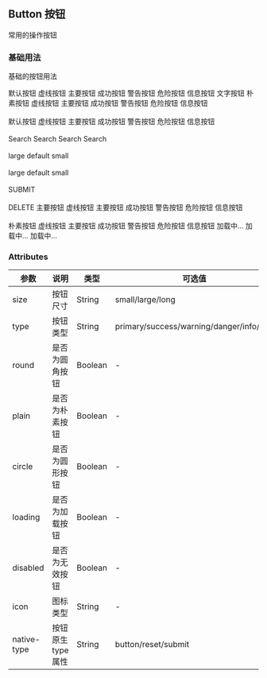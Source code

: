 <script>
  let buttonType = `<RuButton>默认按钮</RuButton>
  <RuButton type="dashed">虚线按钮</RuButton>
  <RuButton type="primary">主要按钮</RuButton>
  <RuButton type="success">成功按钮</RuButton>
  <RuButton type="warning">警告按钮</RuButton>
  <RuButton type="danger">危险按钮</RuButton>
  <RuButton type="info">信息按钮</RuButton>
  <RuButton type="text">文字按钮</RuButton>`

  let buttonShape = `<RuButton plain>朴素按钮</RuButton>
  <RuButton type="dashed" plain>虚线按钮</RuButton>
  <RuButton type="primary" plain>主要按钮</RuButton>
  <RuButton type="success" plain>成功按钮</RuButton>
  <RuButton type="warning" plain>警告按钮</RuButton>
  <RuButton type="danger" plain>危险按钮</RuButton>
  <RuButton type="info" plain>信息按钮</RuButton>
  <RuButton round>默认按钮</RuButton>
  <RuButton type="dashed" round>虚线按钮</RuButton>
  <RuButton type="primary" round>主要按钮</RuButton>
  <RuButton type="success" round>成功按钮</RuButton>
  <RuButton type="warning" round>警告按钮</RuButton>
  <RuButton type="danger" round>危险按钮</RuButton>
  <RuButton type="info" round>信息按钮</RuButton>
  <RuButton type="primary" round icon="ios-search">Search</RuButton>
  <RuButton type="primary" icon="ios-search">Search</RuButton>
  <RuButton round icon="ios-search">Search</RuButton>
  <RuButton icon="ios-search">Search</RuButton>
  <RuButton icon="ios-search" circle></RuButton>
  <RuButton icon="ios-star-outline" circle type="primary"></RuButton>
  <RuButton icon="ios-infinite-outline" circle type="success"></RuButton>
  <RuButton icon="ios-shuffle" circle type="warning"></RuButton>
  <RuButton icon="ios-trash-outline" circle type="danger"></RuButton>
  <RuButton icon="ios-location-outline" circle type="info"></RuButton>`
  
  let buttonSize = `<RuButton type="primary" size="large">large</RuButton>
  <RuButton type="primary">default</RuButton>
  <RuButton type="primary" size="small">small</RuButton>
  <RuButton type="primary" size="large" round>large</RuButton>
  <RuButton type="primary" round>default</RuButton>
  <RuButton type="primary" size="small" round>small</RuButton>
  <RuButton type="success" size="long">SUBMIT</RuButton>
  <RuButton type="danger" size="long">DELETE</RuButton>`

  let buttonDisabled = `<RuButton disabled>主要按钮</RuButton>
  <RuButton type="dashed" disabled>虚线按钮</RuButton>
  <RuButton type="primary" disabled>主要按钮</RuButton>
  <RuButton type="success" disabled>成功按钮</RuButton>
  <RuButton type="warning" disabled>警告按钮</RuButton>
  <RuButton type="danger" disabled>危险按钮</RuButton>
  <RuButton type="info" disabled>信息按钮</RuButton>
  <RuButton plain disabled>朴素按钮</RuButton>
  <RuButton type="dashed" plain disabled>虚线按钮</RuButton>
  <RuButton type="primary" plain disabled>主要按钮</RuButton>
  <RuButton type="success" plain disabled>成功按钮</RuButton>
  <RuButton type="warning" plain disabled>警告按钮</RuButton>
  <RuButton type="danger" plain disabled>危险按钮</RuButton>
  <RuButton type="info" plain disabled>信息按钮</RuButton>`

  let buttonLoading = `<RuButton loading>加载中...</RuButton>
  <RuButton type="primary" loading>加载中...</RuButton>
  <RuButton plain loading type="primary">加载中...</RuButton>`

  export default {
    data() {
      return {
        buttonType: buttonType,
        buttonShape: buttonShape,
        buttonSize: buttonSize,
        buttonDisabled: buttonDisabled,
        buttonLoading: buttonLoading
      }
    }
  }
</script>

## Button 按钮

常用的操作按钮

### 基础用法
基础的按钮用法

<coding title="按钮类型" note="按钮类型有：默认按钮、虚线按钮、主按钮、文字按钮以及四种颜色按钮" :code="buttonType">
  <RuButton>默认按钮</RuButton>
  <RuButton type="dashed">虚线按钮</RuButton>
  <RuButton type="primary">主要按钮</RuButton>
  <RuButton type="success">成功按钮</RuButton>
  <RuButton type="warning">警告按钮</RuButton>
  <RuButton type="danger">危险按钮</RuButton>
  <RuButton type="info">信息按钮</RuButton>
  <RuButton type="text">文字按钮</RuButton>
</coding>

<coding title="带图标按钮及按钮形状" :note="`<p>通过设置按钮的plain属性获得朴素按钮</p><p>通过设置按钮的icon属性或者给按钮嵌入一个icon组件，可以给按钮放置一个图标</p> <p>通过设置round属性给按钮增大圆角。</p> <p>通过设置circle属性，获得一个圆形按钮</p>`" :code="buttonShape">
  <RuButton plain>朴素按钮</RuButton>
  <RuButton type="dashed" plain>虚线按钮</RuButton>
  <RuButton type="primary" plain>主要按钮</RuButton>
  <RuButton type="success" plain>成功按钮</RuButton>
  <RuButton type="warning" plain>警告按钮</RuButton>
  <RuButton type="danger" plain>危险按钮</RuButton>
  <RuButton type="info" plain>信息按钮</RuButton>
  <br>
  <br>
  <RuButton round>默认按钮</RuButton>
  <RuButton type="dashed" round>虚线按钮</RuButton>
  <RuButton type="primary" round>主要按钮</RuButton>
  <RuButton type="success" round>成功按钮</RuButton>
  <RuButton type="warning" round>警告按钮</RuButton>
  <RuButton type="danger" round>危险按钮</RuButton>
  <RuButton type="info" round>信息按钮</RuButton>
  <br>
  <br>
  <RuButton type="primary" round icon="ios-search">Search</RuButton>
  <RuButton type="primary" icon="ios-search">Search</RuButton>
  <RuButton round icon="ios-search">Search</RuButton>
  <RuButton icon="ios-search">Search</RuButton>
  <br>
  <br>
  <RuButton icon="ios-search" circle></RuButton>
  <RuButton icon="ios-star-outline" circle type="primary"></RuButton>
  <RuButton icon="ios-infinite-outline" circle type="success"></RuButton>
  <RuButton icon="ios-shuffle" circle type="warning"></RuButton>
  <RuButton icon="ios-trash-outline" circle type="danger"></RuButton>
  <RuButton icon="ios-location-outline" circle type="info"></RuButton>
</coding>

<coding title="按钮尺寸" note="<p>按钮有四种尺寸：大、默认、小、长</p><p>设置size为large、small、long可以将按钮设置为大、小、长尺寸，不设置为默认尺寸" :code="buttonSize">
  <RuButton type="primary" size="large">large</RuButton>
  <RuButton type="primary">default</RuButton>
  <RuButton type="primary" size="small">small</RuButton>
  <br>
  <br>
  <RuButton type="primary" size="large" round>large</RuButton>
  <RuButton type="primary" round>default</RuButton>
  <RuButton type="primary" size="small" round>small</RuButton>
  <br>
  <br>
  <RuButton type="success" size="long">SUBMIT</RuButton>
  <br>
  <br>
  <RuButton type="danger" size="long">DELETE</RuButton>
</coding>

<coding title="失效按钮" note="通过设置disabled属性可以将按钮设置为不可用状态" :code="buttonDisabled">
  <RuButton disabled>主要按钮</RuButton>
  <RuButton type="dashed" disabled>虚线按钮</RuButton>
  <RuButton type="primary" disabled>主要按钮</RuButton>
  <RuButton type="success" disabled>成功按钮</RuButton>
  <RuButton type="warning" disabled>警告按钮</RuButton>
  <RuButton type="danger" disabled>危险按钮</RuButton>
  <RuButton type="info" disabled>信息按钮</RuButton>
  <br>
  <br>
  <RuButton plain disabled>朴素按钮</RuButton>
  <RuButton type="dashed" plain disabled>虚线按钮</RuButton>
  <RuButton type="primary" plain disabled>主要按钮</RuButton>
  <RuButton type="success" plain disabled>成功按钮</RuButton>
  <RuButton type="warning" plain disabled>警告按钮</RuButton>
  <RuButton type="danger" plain disabled>危险按钮</RuButton>
  <RuButton type="info" plain disabled>信息按钮</RuButton>
</coding>

<coding title="加载状态" note="通过设置loading属性可以将按钮设置为加载状态" :code="buttonLoading">
  <RuButton loading>加载中...</RuButton>
  <RuButton type="primary" loading>加载中...</RuButton>
  <RuButton plain loading type="primary">加载中...</RuButton>
</coding>

### Attributes
| 参数      | 说明    | 类型      | 可选值   | 默认值   |
|---------- |-------- |---------- |-------------  |-------- |
| size     | 按钮尺寸   | String  | small/large/long |   -   |
| type     | 按钮类型   | String  | primary/success/warning/danger/info/text |   -   |
| round    | 是否为圆角按钮   |   Boolean   |    -    |   false   |
| plain    | 是否为朴素按钮   |   Boolean   |    -    |   false   |
| circle    | 是否为圆形按钮   |   Boolean   |    -    |   false   |
| loading    | 是否为加载按钮   |   Boolean   |    -    |   false   |
| disabled    | 是否为无效按钮   |   Boolean   |    -    |   false   |
| icon    | 图标类型   |   String   |    -    |   -   |
| native-type    | 按钮原生type属性  |   String   |    button/reset/submit    |   button   |